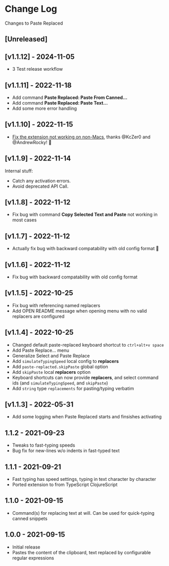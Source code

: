 # Change Log

Changes to Paste Replaced

## [Unreleased]

## [v1.1.12] - 2024-11-05

- 3 Test release workflow

## [v1.1.11] - 2022-11-18

- Add command **Paste Replaced: Paste From Canned...**
- Add command **Paste Replaced: Paste Text...**
- Add some more error handling

## [v1.1.10] - 2022-11-15

- [Fix the extension not working on non-Macs](https://github.com/PEZ/paste-replaced/issues/4), thanks @KcZer0 and @AndrewRocky! 🙏

## [v1.1.9] - 2022-11-14

Internal stuff:

- Catch any activation errors.
- Avoid deprecated API Call.

## [v1.1.8] - 2022-11-12

- Fix bug with command **Copy Selected Text and Paste** not working in most cases

## [v1.1.7] - 2022-11-12

- Actually fix bug with backward compatability with old config format 🤦

## [v1.1.6] - 2022-11-12

- Fix bug with backward compatability with old config format

## [v1.1.5] - 2022-10-25

- Fix bug with referencing named replacers
- Add OPEN README message when opening menu with no valid replacers are configured

## [v1.1.4] - 2022-10-25

- Changed default paste-replaced keyboard shortcut to `ctrl+alt+v space`
- Add Paste Replace... menu
- Generalize Select and Paste Replace
- Add `simulateTypingSpeed` local config to **replacers**
- Add `paste-replacted.skipPaste` global option
- Add `skipPaste` local **replacers** option
- Keyboard shortcuts can now provide **replacers**, and select command ids (and `simulateTypingSpeed`, and `skipPaste`)
- Add `string` type `replacements` for pasting/typing verbatim

## [v1.1.3] - 2022-05-31

- Add some logging when Paste Replaced starts and finsishes activating

## 1.1.2 - 2021-09-23

- Tweaks to fast-typing speeds
- Bug fix for new-lines w/o indents in fast-typed text

## 1.1.1 - 2021-09-21

- Fast typing has speed settings, typing in text character by character
- Ported extension to from TypeScript ClojureScript

## 1.1.0 - 2021-09-15

- Command(s) for replacing text at will. Can be used for quick-typing canned snippets

## 1.0.0 - 2021-09-15

- Initial release
- Pastes the content of the clipboard, text replaced by configurable regular expressions